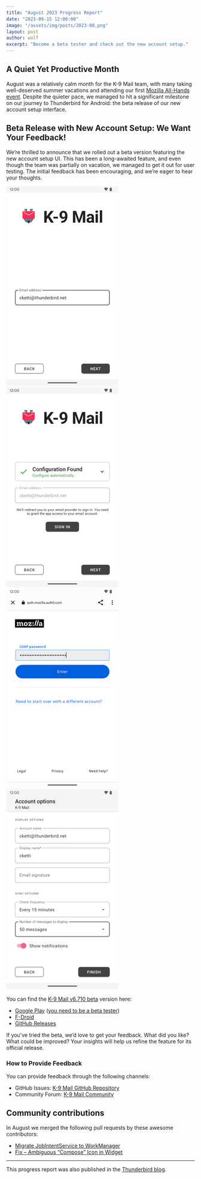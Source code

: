 ```yaml
---
title: "August 2023 Progress Report"
date: "2023-09-15 12:00:00"
image: "/assets/img/posts/2023-08.png"
layout: post
author: wolf
excerpt: "Become a beta tester and check out the new account setup."
---
```


## A Quiet Yet Productive Month

August was a relatively calm month for the K-9 Mail team, with many taking well-deserved summer vacations and attending our first [Mozilla All-Hands event](https://blog.thunderbird.net/2023/09/thundercast-podcast-4-will-the-real-mozilla-please-stand-up/). Despite the quieter pace, we managed to hit a significant milestone on our journey to Thunderbird for Android: the beta release of our new account setup interface.


## Beta Release with New Account Setup: We Want Your Feedback!

We’re thrilled to announce that we rolled out a beta version featuring the new account setup UI. This has been a long-awaited feature, and even though the team was partially on vacation, we managed to get it out for user testing. The initial feedback has been encouraging, and we’re eager to hear your thoughts.

[![Screenshot of account setup screen](/assets/img/posts/2023-07-account_setup_1_email-thumbnail.png)](/assets/img/posts/2023-07-account_setup_1_email.png) [![Screenshot of account setup screen](/assets/img/posts/2023-07-account_setup_2_oauth-thumbnail.png)](/assets/img/posts/2023-07-account_setup_2_oauth.png)
[![Screenshot of OAuth sign-in screen](/assets/img/posts/2023-07-account_setup_3_oauth_web-thumbnail.png)](/assets/img/posts/2023-07-account_setup_3_oauth_web.png) [![Screenshot of account setup screen](/assets/img/posts/2023-07-account_setup_4_account_options-thumbnail.png)](/assets/img/posts/2023-07-account_setup_4_account_options.png)

You can find the [K-9 Mail v6.710 beta](https://github.com/thundernest/k-9/releases/tag/6.710) version here:

- [Google Play](https://play.google.com/store/apps/details?id=com.fsck.k9) ([you need to be a beta tester](https://forum.k9mail.app/t/how-do-i-become-a-beta-tester/68))
- [F-Droid](https://f-droid.org/packages/com.fsck.k9/)
- [GitHub Releases](https://github.com/thundernest/k-9/releases/tag/6.710)

If you’ve tried the beta, we’d love to get your feedback. What did you like? What could be improved? Your insights will help us refine the feature for its official release.

### How to Provide Feedback

You can provide feedback through the following channels:

- GitHub Issues: [K-9 Mail GitHub Repository](https://github.com/thundernest/k-9/issues)
- Community Forum: [K-9 Mail Community](https://forum.k9mail.app/)


## Community contributions

In August we merged the following pull requests by these awesome contributors:

- [Migrate JobIntentService to WorkManager](https://github.com/thunderbird/thunderbird-android/pull/7006)
- [Fix – Ambiguous “Compose” Icon in Widget](https://github.com/thundernest/k-9/pull/7051)


---

This progress report was also published in the [Thunderbird blog](https://blog.thunderbird.net/2023/09/thunderbird-for-android-k-9-mail-august-2023-progress-report/).
